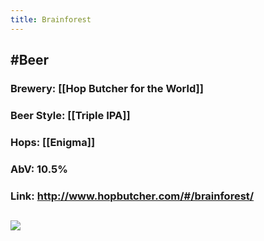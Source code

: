 ```yaml
---
title: Brainforest
---
```


## #Beer
### Brewery: [[Hop Butcher for the World]]

### Beer Style: [[Triple IPA]]

### Hops: [[Enigma]]

### AbV: 10.5%

### Link: http://www.hopbutcher.com/#/brainforest/

## ![](https://firebasestorage.googleapis.com/v0/b/firescript-577a2.appspot.com/o/imgs%2Fapp%2FVariably_Distressed%2FfIyMMnHFgk.jpeg?alt=media&token=e0589c4b-e208-4936-9993-ed77b697ccfb)
